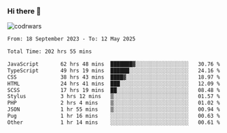 ### Hi there 👋


![codrwars](https://www.codewars.com/users/rsschool_c9af20f58c35c696/badges/micro) 

<!--START_SECTION:waka-->

```txt
From: 18 September 2023 - To: 12 May 2025

Total Time: 202 hrs 55 mins

JavaScript       62 hrs 48 mins  ███████▓░░░░░░░░░░░░░░░░░   30.76 %
TypeScript       49 hrs 19 mins  ██████░░░░░░░░░░░░░░░░░░░   24.16 %
CSS              38 hrs 43 mins  ████▓░░░░░░░░░░░░░░░░░░░░   18.97 %
HTML             24 hrs 41 mins  ███░░░░░░░░░░░░░░░░░░░░░░   12.09 %
SCSS             17 hrs 19 mins  ██░░░░░░░░░░░░░░░░░░░░░░░   08.48 %
Stylus           3 hrs 12 mins   ▒░░░░░░░░░░░░░░░░░░░░░░░░   01.57 %
PHP              2 hrs 4 mins    ▒░░░░░░░░░░░░░░░░░░░░░░░░   01.02 %
JSON             1 hr 55 mins    ▒░░░░░░░░░░░░░░░░░░░░░░░░   00.94 %
Pug              1 hr 16 mins    ░░░░░░░░░░░░░░░░░░░░░░░░░   00.63 %
Other            1 hr 14 mins    ░░░░░░░░░░░░░░░░░░░░░░░░░   00.61 %
```

<!--END_SECTION:waka-->
